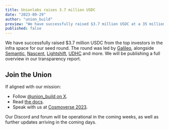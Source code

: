 ```yaml
---
title: Unionlabs raises 3.7 million USDC
date: "2023-09-29"
author: "union_build"
preview: "We have successfully raised $3.7 million USDC at a 35 million valuation from the top investors in the infra space for our seed round."
published: false
---
```


We have successfully raised $3.7 million USDC from the top investors in the infra space for our seed round. The round was led by [Galileo](https://www.galileogroup.xyz/), alongside [Semantic](https://www.semantic.vc/), [Nascent](https://www.nascent.xyz/), [Lightshift](https://www.lightshift.xyz/), [UDHC](https://www.udhc.finance/) and more. We will be publishing a full overview in our transparency report.

## Join the Union

If aligned with our mission:

- Follow [@union_build on X](https://x.com/union_build).
- Read [the docs](https://docs.union.build).
- Speak with us at [Cosmoverse 2023](https://cosmoverse.org/).

Our Discord and forum will be operational in the coming weeks, as well as further updates arriving in the coming days.
